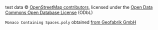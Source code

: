 test data © [OpenStreetMap contributors](http://www.openstreetmap.org/copyright), licensed under the [Open Data Commons Open Database License](http://opendatacommons.org/licenses/odbl/) (ODbL)

`Monaco Containing Spaces.poly` obtained [from Geofabrik GmbH](http://download.geofabrik.de/europe/monaco.html)
